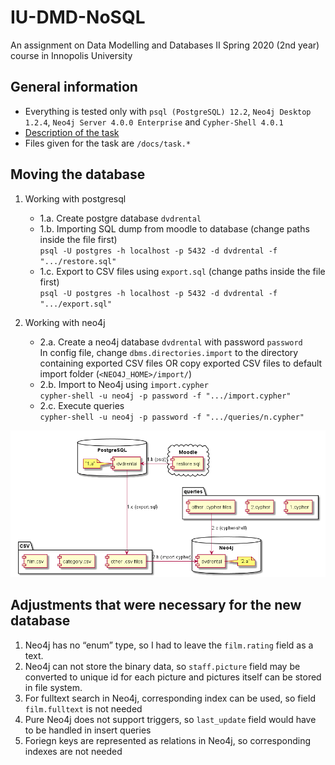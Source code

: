 # IU-DMD-NoSQL
An assignment on Data Modelling and Databases II Spring 2020 (2nd year) course in Innopolis University



## General information

* Everything is tested only with `psql (PostgreSQL) 12.2`, `Neo4j Desktop 1.2.4`, `Neo4j Server 4.0.0 Enterprise` and `Cypher-Shell 4.0.1`
* [Description of the task](https://hackmd.io/@T2MYP-UFRZG1_qAeeMwS1Q/BJJFc7tmI)
* Files given for the task are `/docs/task.*`



## Moving the database

1. Working with postgresql
    - 1.a. Create postgre database `dvdrental`
    - 1.b. Importing SQL dump from moodle to database (change paths inside the file first)<br>
`psql -U postgres -h localhost -p 5432 -d dvdrental -f ".../restore.sql"`
    - 1.c. Export to CSV files using `export.sql` (change paths inside the file first)<br>
`psql -U postgres -h localhost -p 5432 -d dvdrental -f ".../export.sql"`

2. Working with neo4j
    - 2.a. Create a neo4j database `dvdrental` with password `password`<br>
In config file, change `dbms.directories.import` to the directory containing exported CSV files
OR copy exported CSV files to default import folder (`<NEO4J_HOME>/import/`)
    - 2.b. Import to Neo4j using `import.cypher`<br>
`cypher-shell -u neo4j -p password -f ".../import.cypher"`
    - 2.c. Execute queries<br>
`cypher-shell -u neo4j -p password -f ".../queries/n.cypher"`

![Uml diagram of transfer process](diagram.png)



## Adjustments that were necessary for the new database

1. Neo4j has no “enum” type, so I had to leave the `film.rating` field as a text.
2. Neo4j can not store the binary data, so `staff.picture` field may be converted to unique id for each
picture and pictures itself can be stored in file system.
3. For fulltext search in Neo4j, corresponding index can be used, so field `film.fulltext` is not needed
4. Pure Neo4j does not support triggers, so `last_update` field would have to be handled in insert queries
5. Foriegn keys are represented as relations in Neo4j, so corresponding indexes are not needed